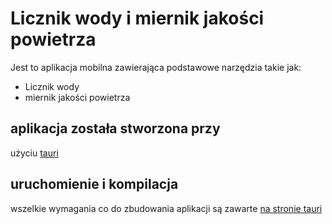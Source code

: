 # Licznik wody i miernik jakości powietrza
Jest to aplikacja mobilna zawierająca 
podstawowe narzędzia takie jak:
  - Licznik wody
  - miernik jakości powietrza

## aplikacja została stworzona przy 
użyciu [tauri](https://tauri.app/)

## uruchomienie i kompilacja
wszelkie wymagania co do
zbudowania aplikacji są zawarte 
[na stronie tauri](https://v2.tauri.app/start/prerequisites/)
